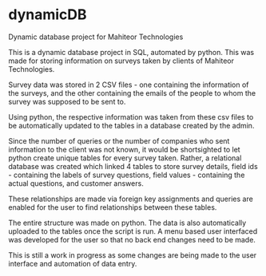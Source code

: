 # dynamicDB
Dynamic database project for Mahiteor Technologies

This is a dynamic database project in SQL, automated by python. 
This was made for storing information on surveys taken by clients of Mahiteor Technologies.

Survey data was stored in 2 CSV files - one containing the information of the surveys, and the other containing the emails of the people to whom the survey was supposed to be sent to. 

Using python, the respective information was taken from these csv files to be automatically updated to the tables in a database created by the admin.

Since the number of queries or the number of companies who sent information to the client was not known, it would be shortsighted to let python create unique tables for every survey taken. Rather, a relational database was created which linked 4 tables to store survey details, field ids - containing the labels of survey questions, field values - containing the actual questions, and customer answers. 

These relationships are made via foreign key assignments and queries are enabled for the user to find relationships between these tables. 

The entire structure was made on python. The data is also automatically uploaded to the tables once the script is run. A menu based user interfaced was developed for the user so that no back end changes need to be made. 

This is still a work in progress as some changes are being made to the user interface and automation of data entry. 
